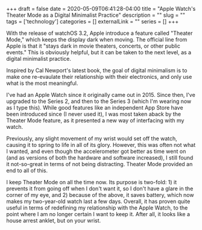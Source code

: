 +++ 
draft = false
date = 2020-05-09T06:41:28-04:00
title = "Apple Watch's Theater Mode as a Digital Minimalist Practice"
description = ""
slug = "" 
tags = ['technology']
categories = []
externalLink = ""
series = []
+++

With the release of watchOS 3.2, Apple introduce a feature called "Theater Mode," which keeps the display dark when moving. The official line from Apple is that it "stays dark in movie theaters, concerts, or other public events." This is obviously helpful, but it can be taken to the next level, as a digital minimalist practice.

Inspired by Cal Newport's latest book, the goal of digital minimalism is to make one re-evaulate their relationship with their electronics, and only use what is the most meaningful.

I've had an Apple Watch since it originally came out in 2015. Since then, I've upgraded to the Series 2, and then to the Series 3 (which I'm wearing now as I type this). While good features like an independent App Store have been introduced since (I never used it), I was most taken aback by the Theater Mode feature, as it presented a new way of interfacing with my watch.

Previously, any slight movement of my wrist would set off the watch, causing it to spring to life in all of its glory. However, this was often not what I wanted, and even though the accelerometer got better as time went on (and as versions of both the hardware and software increased), I still found it not-so-great in terms of not being distracting. Theater Mode provided an end to all of this.

I keep Theater Mode on all the time now. Its purpose is two-fold: 1) it prevents it from going off when I don't want it, so I don't have a glare in the corner of my eye, and 2) because of the above, it saves battery, which now makes my two-year-old watch last a few days. Overall, it has proven quite useful in terms of redefining my relationship with the Apple Watch, to the point where I am no longer certain I want to keep it. After all, it looks like a house arrest anklet, but on your wrist.
